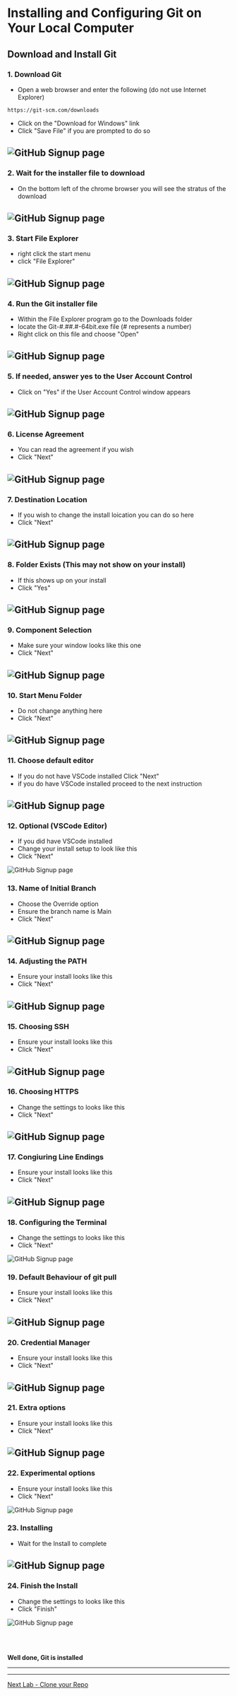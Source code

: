# Installing and Configuring Git on Your Local Computer 

## Download and Install Git

### 1. Download Git
- Open a web browser and enter the following (do not use Internet Explorer) 
```
https://git-scm.com/downloads
```
- Click on the "Download for Windows" link
- Click "Save File" if you are prompted to do so

![GitHub Signup page](Pics/lgit01.jpg)
---

### 2. Wait for the installer file to download
- On the bottom left of the chrome browser you will see the stratus of the download

![GitHub Signup page](Pics/lgit02.jpg)
---

### 3. Start File Explorer
- right click the start menu 
- click "File Explorer"

![GitHub Signup page](Pics/lgit03.jpg)
---


### 4. Run the Git installer file
- Within the File Explorer program go to the Downloads folder
- locate the Git-#.##.#-64bit.exe file (# represents a number)
- Right click on this file and choose "Open"

![GitHub Signup page](Pics/lgit04.jpg)
---


### 5. If needed, answer yes to the User Account Control
- Click on "Yes" if the User Account Control window appears

![GitHub Signup page](Pics/lgit05.jpg)
---

### 6. License Agreement
- You can read the agreement if you wish
- Click "Next"

![GitHub Signup page](Pics/lgit06.jpg)
---

### 7. Destination Location
- If you wish to change the install loication you can do so here
- Click "Next"

![GitHub Signup page](Pics/lgit07.jpg)
---

### 8. Folder Exists (This may not show on your install)
- If this shows up on your install
- Click "Yes"

![GitHub Signup page](Pics/lgit08.jpg)
---

### 9. Component Selection
- Make sure your window looks like this one
- Click "Next"

![GitHub Signup page](Pics/lgit09.jpg)
---

### 10. Start Menu Folder
- Do not change anything here
- Click "Next"

![GitHub Signup page](Pics/lgit10.jpg)
---

### 11. Choose default editor
- If you do not have VSCode installed Click "Next"
- if you do have VSCode installed proceed to the next instruction

![GitHub Signup page](Pics/lgit11.jpg)
---

### 12. Optional (VSCode Editor)
- If you did have VSCode installed
- Change your install setup to look like this 
- Click "Next"

![GitHub Signup page](Pics/lgit12.jpg)

### 13. Name of Initial Branch
- Choose the Override option
- Ensure the branch name is Main
- Click "Next"  

![GitHub Signup page](Pics/lgit13.jpg)
---

### 14. Adjusting the PATH 
- Ensure your install looks like this
- Click "Next"

![GitHub Signup page](Pics/lgit14.jpg)
---

### 15. Choosing SSH
- Ensure your install looks like this
- Click "Next"

![GitHub Signup page](Pics/lgit15.jpg)
---

### 16. Choosing HTTPS
- Change the settings to looks like this
- Click "Next"

![GitHub Signup page](Pics/lgit16.jpg)
---

### 17. Congiuring Line Endings
- Ensure your install looks like this
- Click "Next"

![GitHub Signup page](Pics/lgit17.jpg)
---

### 18. Configuring the Terminal
- Change the settings to looks like this
- Click "Next"

![GitHub Signup page](Pics/lgit18.jpg)

### 19. Default Behaviour of git pull
- Ensure your install looks like this
- Click "Next"

![GitHub Signup page](Pics/lgit19.jpg)
---

### 20. Credential Manager
- Ensure your install looks like this
- Click "Next"

![GitHub Signup page](Pics/lgit20.jpg)
---

### 21. Extra options
- Ensure your install looks like this
- Click "Next"

![GitHub Signup page](Pics/lgit21.jpg)
---

### 22. Experimental options
- Ensure your install looks like this
- Click "Next"

![GitHub Signup page](Pics/lgit22.jpg)


### 23. Installing
- Wait for the Install to complete

![GitHub Signup page](Pics/lgit23.jpg)
---

### 24. Finish the Install
- Change the settings to looks like this
- Click "Finish"

![GitHub Signup page](Pics/lgit24.jpg)

<br>
<br>

**Well done, Git is installed**

---
---


[Next Lab - Clone your Repo](https://github.com/BrentAIICT/MSSA-SCA/blob/main/CloneRepo.md#clone-a-github-repo)
